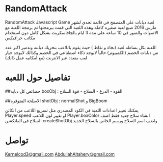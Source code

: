 # RandomAttack
RandomAttack Javascript Game  لعبة دبابات على المتصفح
في قائمة تحدي لشهر مارس 2016 صنع لعبة صغيره كامله 
وهذه اللعبة التي قمت ببرمجتها 
تم برمجة اللعبة  مع الاصوات والصور في 10 ساعه على مده 3 ايام  بالجافاسكربت بشكل كامل دون استخدام مكاتب جرافيكس

اللعبة بكل بساطه لعبة (نجاة و نقاط ) حيث يقوم باللاعب بتحريك دبابته وتدمير اكبر عدد من دبابات الخصم (الكمبيوتر)
حالياً لايوجد ذكاء اصطناعي في الخصم وكذالك لايوجد خيار لعب متعدد عبر الانترنت (مع امكانيه عمل ذالك)

# تفاصيل حول اللعبه

##خصائص كل دبابه boxObj :
القوه - الدرع - السلاح - قوة السلاح

##الاسلحة المتوفره shotObj :
normalShot و BigBoom

يمكنك تغيير اعدادات اللعبة في الكود المصدري مثل 
تسريع اللاعب من الكائن   Player.speed او تغيير لون اللاعب Player.boxColor 
انشاء سلاح جديد فقط اضف السلاح في الفانكشن createShotObj واضف اسم السلاح ورسم الخاص بالسلاح الجديد 

# تواصل
Kernelcod3@gmail.com
AbdullahAltahery@gmail.com
